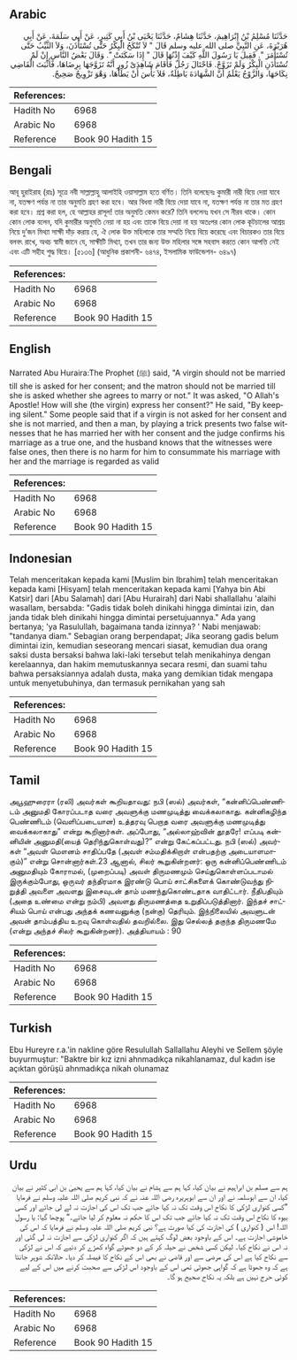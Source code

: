 ## Arabic


<div dir="rtl" lang="ar" style={{fontSize:'larger',backgroundColor:'#f8f9fa',padding:20}}>
حَدَّثَنَا مُسْلِمُ بْنُ إِبْرَاهِيمَ، حَدَّثَنَا هِشَامٌ، حَدَّثَنَا يَحْيَى بْنُ أَبِي كَثِيرٍ، عَنْ أَبِي سَلَمَةَ، عَنْ أَبِي هُرَيْرَةَ، عَنِ النَّبِيِّ صلى الله عليه وسلم قَالَ ‏"‏ لاَ تُنْكَحُ الْبِكْرُ حَتَّى تُسْتَأْذَنَ، وَلاَ الثَّيِّبُ حَتَّى تُسْتَأْمَرَ ‏"‏‏.‏ فَقِيلَ يَا رَسُولَ اللَّهِ كَيْفَ إِذْنُهَا قَالَ ‏"‏ إِذَا سَكَتَتْ ‏"‏‏.‏ وَقَالَ بَعْضُ النَّاسِ إِنْ لَمْ تُسْتَأْذَنِ الْبِكْرُ وَلَمْ تَزَوَّجْ‏.‏ فَاحْتَالَ رَجُلٌ فَأَقَامَ شَاهِدَىْ زُورٍ أَنَّهُ تَزَوَّجَهَا بِرِضَاهَا، فَأَثْبَتَ الْقَاضِي نِكَاحَهَا، وَالزَّوْجُ يَعْلَمُ أَنَّ الشَّهَادَةَ بَاطِلَةٌ، فَلاَ بَأْسَ أَنْ يَطَأَهَا، وَهْوَ تَزْوِيجٌ صَحِيحٌ‏.‏
</div>
<div style={{backgroundColor:'#f8f9fa',padding:20, marginBottom: 10}}><table> <thead> <tr> <th>References:</th> <th></th> </tr> </thead> <tbody><tr><td>Hadith No</td><td>6968</td></tr><tr><td>Arabic No</td><td>6968</td></tr><tr><td>Reference</td><td>Book 90 Hadith 15</td></tr></tbody></table></div>

## Bengali


<div dir="ltr" lang="bn" style={{fontSize:'larger',backgroundColor:'#f8f9fa',padding:20}}>
আবূ হুরাইরাহ (রাঃ) সূত্রে নবী সাল্লাল্লাহু আলাইহি ওয়াসাল্লাম হতে বর্ণিত। তিনি বলেছেনঃ কুমারী নারী বিয়ে দেয়া যাবে না, যতক্ষণ পর্যন্ত না তার অনুমতি গ্রহণ করা হবে। আর বিধবা নারী বিয়ে দেয়া যাবে না, যতক্ষণ পর্যন্ত না তার মত গ্রহণ করা হবে। প্রশ্ন করা হল, হে আল্লাহর রাসূল! তার অনুমতি কেমন করে? তিনি বললেনঃ যখন সে নীরব থাকে। কোন কোন লোক বলেন, যদি কুমারীর অনুমতি নেয়া না হয় এবং তাকে বিয়ে দেয়া না হয় অতঃপর কোন লোক কূটচালের আশ্রয় নিয়ে দু’জন মিথ্যা সাক্ষী দাঁড় করায় যে, ঐ লোক উক্ত মহিলাকে তার সম্মতি নিয়ে বিয়ে করেছে এবং বিচারকও তার বিয়ে বলবৎ রাখে, অথচ স্বামী জানে যে, সাক্ষীটি মিথ্যা, তখন তার জন্য উক্ত মহিলার সঙ্গে সহবাস করতে কোন আপত্তি নেই এবং এটি সহীহ শুদ্ধ বিয়ে। [৫১৩৬] (আধুনিক প্রকাশনী- ৬৪৭৪, ইসলামিক ফাউন্ডেশন- ৬৪৯৭)
</div>
<div style={{backgroundColor:'#f8f9fa',padding:20, marginBottom: 10}}><table> <thead> <tr> <th>References:</th> <th></th> </tr> </thead> <tbody><tr><td>Hadith No</td><td>6968</td></tr><tr><td>Arabic No</td><td>6968</td></tr><tr><td>Reference</td><td>Book 90 Hadith 15</td></tr></tbody></table></div>

## English


<div dir="ltr" lang="en" style={{fontSize:'larger',backgroundColor:'#f8f9fa',padding:20}}>
Narrated Abu Huraira:The Prophet (ﷺ) said, "A virgin should not be married till she is asked for her consent; and the matron should not be married till she is asked whether she agrees to marry or not." It was asked, "O Allah's Apostle! How will she (the virgin) express her consent?" He said, "By keeping silent." Some people said that if a virgin is not asked for her consent and she is not married, and then a man, by playing a trick presents two false witnesses that he has married her with her consent and the judge confirms his marriage as a true one, and the husband knows that the witnesses were false ones, then there is no harm for him to consummate his marriage with her and the marriage is regarded as valid
</div>
<div style={{backgroundColor:'#f8f9fa',padding:20, marginBottom: 10}}><table> <thead> <tr> <th>References:</th> <th></th> </tr> </thead> <tbody><tr><td>Hadith No</td><td>6968</td></tr><tr><td>Arabic No</td><td>6968</td></tr><tr><td>Reference</td><td>Book 90 Hadith 15</td></tr></tbody></table></div>

## Indonesian


<div dir="ltr" lang="id" style={{fontSize:'larger',backgroundColor:'#f8f9fa',padding:20}}>
Telah menceritakan kepada kami [Muslim bin Ibrahim] telah menceritakan kepada kami [Hisyam] telah menceritakan kepada kami [Yahya bin Abi Katsir] dari [Abu Salamah] dari [Abu Hurairah] dari Nabi shallallahu 'alaihi wasallam, bersabda: "Gadis tidak boleh dinikahi hingga dimintai izin, dan janda tidak bleh dinikahi hingga dimintai persetujuannya." Ada yang bertanya; 'ya Rasulullah, bagaimana tanda izinnya? ' Nabi menjawab: "tandanya diam." Sebagian orang berpendapat; Jika seorang gadis belum dimintai izin, kemudian seseorang mencari siasat, kemudian dua orang saksi dusta bersaksi bahwa laki-laki tersebut telah menikahinya dengan kerelaannya, dan hakim memutuskannya secara resmi, dan suami tahu bahwa persaksiannya adalah dusta, maka yang demikian tidak mengapa untuk menyetubuhinya, dan termasuk pernikahan yang sah
</div>
<div style={{backgroundColor:'#f8f9fa',padding:20, marginBottom: 10}}><table> <thead> <tr> <th>References:</th> <th></th> </tr> </thead> <tbody><tr><td>Hadith No</td><td>6968</td></tr><tr><td>Arabic No</td><td>6968</td></tr><tr><td>Reference</td><td>Book 90 Hadith 15</td></tr></tbody></table></div>

## Tamil


<div dir="ltr" lang="ta" style={{fontSize:'larger',backgroundColor:'#f8f9fa',padding:20}}>
அபூஹுரைரா (ரலி) அவர்கள் கூறியதாவது: நபி (ஸல்) அவர்கள், “கன்னிப்பெண்ணிடம் அனுமதி கோரப்படாத வரை அவளுக்கு மணமுடித்து வைக்கலாகாது. கன்னிகழிந்த பெண்ணிடம் (வெளிப்படையான) உத்தரவு பெறாத வரை அவளுக்கு மணமுடித்து வைக்கலாகாது” என்று கூறினார்கள். அப்போது, “அல்லாஹ்வின் தூதரே! எப்படி கன்னியின் அனுமதி(யைத் தெரிந்துகொள்வது)?” என்று கேட்கப்பட்டது. நபி (ஸல்) அவர்கள் “அவள் மௌனம் சாதிப்பதே (அவள் சம்மதிக்கிறாள் என்பதற்கு அடையாளமாகும்)” என்று சொன்னார்கள்.23 ஆனால், சிலர் கூறுகின்றனர்: ஒரு கன்னிப்பெண்ணிடம் அனுமதியும் கோராமல், (முறைப்படி) அவள் திருமணமும் செய்துகொள்ளப்படாமல் இருக்கும்போது, ஒருவர் தந்திரமாக இரண்டு பொய் சாட்சிகளைக் கொண்டுவந்து நிறுத்தி அவளை அவளது இசைவுடன் தாம் மணந்துகொண்டதாக வாதிட்டார். நீதிபதியும் (அதை உண்மை என்று நம்பி) அவளது திருமணத்தை உறுதிப்படுத்தினார். இந்தச் சாட்சியம் பொய் என்பது அந்தக் கணவனுக்கு (நன்கு) தெரியும். இந்நிலையில் அவளுடன் அவன் தாம்பத்திய உறவு கொள்வதில் தவறில்லை. இது செல்லத் தகுந்த திருமணமே (என்று அந்தச் சிலர் கூறுகின்றனர்). அத்தியாயம் : 90
</div>
<div style={{backgroundColor:'#f8f9fa',padding:20, marginBottom: 10}}><table> <thead> <tr> <th>References:</th> <th></th> </tr> </thead> <tbody><tr><td>Hadith No</td><td>6968</td></tr><tr><td>Arabic No</td><td>6968</td></tr><tr><td>Reference</td><td>Book 90 Hadith 15</td></tr></tbody></table></div>

## Turkish


<div dir="ltr" lang="tr" style={{fontSize:'larger',backgroundColor:'#f8f9fa',padding:20}}>
Ebu Hureyre r.a.'in nakline göre Resulullah Sallallahu Aleyhi ve Sellem şöyle buyurmuştur: "Baktre bir kız izni ahnmadıkça nikahlanamaz, dul kadın ise açıktan görüşü ahnmadıkça nikah olunamaz
</div>
<div style={{backgroundColor:'#f8f9fa',padding:20, marginBottom: 10}}><table> <thead> <tr> <th>References:</th> <th></th> </tr> </thead> <tbody><tr><td>Hadith No</td><td>6968</td></tr><tr><td>Arabic No</td><td>6968</td></tr><tr><td>Reference</td><td>Book 90 Hadith 15</td></tr></tbody></table></div>

## Urdu


<div dir="rtl" lang="ur" style={{fontSize:'larger',backgroundColor:'#f8f9fa',padding:20}}>
ہم سے مسلم بن ابراہیم نے بیان کیا، کہا ہم سے ہشام نے بیان کیا، کہا ہم سے یحییٰ بن ابی کثیر نے بیان کیا، ان سے ابوسلمہ نے اور ان سے ابوہریرہ رضی اللہ عنہ نے کہ نبی کریم صلی اللہ علیہ وسلم نے فرمایا ”کسی کنواری لڑکی کا نکاح اس وقت تک نہ کیا جائے جب تک اس کی اجازت نہ لے لی جائے اور کسی بیوہ کا نکاح اس وقت تک نہ کیا جائے جب تک اس کا حکم نہ معلوم کر لیا جائے۔“ پوچھا گیا: یا رسول اللہ! اس ( کنواری ) کی اجازت کی کیا صورت ہے؟ نبی کریم صلی اللہ علیہ وسلم نے فرمایا کہ اس کی خاموشی اجازت ہے۔ اس کے باوجود بعض لوگ کہتے ہیں کہ اگر کنواری لڑکی سے اجازت نہ لی گئی اور نہ اس نے نکاح کیا۔ لیکن کسی شخص نے حیلہ کر کے دو جھوٹے گواہ کھڑے کر دئیے کہ اس نے لڑکی سے نکاح کیا ہے اس کی مرضی سے اور قاضی نے بھی اس کے نکاح کا فیصلہ کر دیا۔ حالانکہ شوہر جانتا ہے کہ وہ جھوٹا ہے کہ گواہی جھوٹی تھی اس کے باوجود اس لڑکی سے صحبت کرنے میں اس کے لیے کوئی حرج نہیں ہے بلکہ یہ نکاح صحیح ہو گا۔
</div>
<div style={{backgroundColor:'#f8f9fa',padding:20, marginBottom: 10}}><table> <thead> <tr> <th>References:</th> <th></th> </tr> </thead> <tbody><tr><td>Hadith No</td><td>6968</td></tr><tr><td>Arabic No</td><td>6968</td></tr><tr><td>Reference</td><td>Book 90 Hadith 15</td></tr></tbody></table></div>